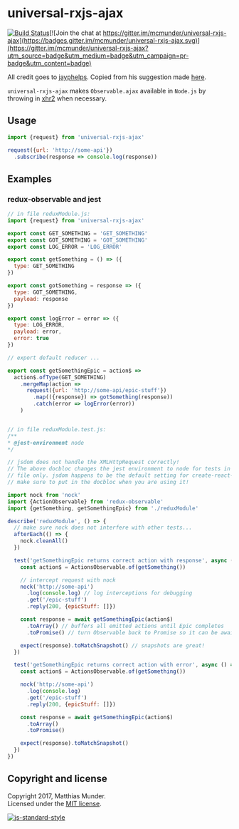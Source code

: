 # universal-rxjs-ajax

[![Build Status](https://travis-ci.org/mcmunder/universal-rxjs-ajax.svg?branch=master)](https://travis-ci.org/mcmunder/universal-rxjs-ajax)[![Join the chat at https://gitter.im/mcmunder/universal-rxjs-ajax](https://badges.gitter.im/mcmunder/universal-rxjs-ajax.svg)](https://gitter.im/mcmunder/universal-rxjs-ajax?utm_source=badge&utm_medium=badge&utm_campaign=pr-badge&utm_content=badge)

All credit goes to [jayphelps](https://github.com/jayphelps). Copied from his
suggestion made
[here](https://github.com/ReactiveX/rxjs/issues/2099#issuecomment-288140971).

`universal-rxjs-ajax` makes `Observable.ajax` available in `Node.js` by throwing
in [xhr2](https://github.com/pwnall/node-xhr2) when necessary.

## Usage

```js
import {request} from 'universal-rxjs-ajax'

request({url: 'http://some-api'})
  .subscribe(response => console.log(response))
```

## Examples

### redux-observable and jest

```js
// in file reduxModule.js:
import {request} from 'universal-rxjs-ajax'

export const GET_SOMETHING = 'GET_SOMETHING'
export const GOT_SOMETHING = 'GOT_SOMETHING'
export const LOG_ERROR = 'LOG_ERROR'

export const getSomething = () => ({
  type: GET_SOMETHING
})

export const gotSomething = response => ({
  type: GOT_SOMETHING,
  payload: response
})

export const logError = error => ({
  type: LOG_ERROR,
  payload: error,
  error: true
})

// export default reducer ...

export const getSomethingEpic = action$ => 
  action$.ofType(GET_SOMETHING)
    .mergeMap(action => 
      request({url: 'http://some-api/epic-stuff'})
        .map(({response}) => gotSomething(response))
        .catch(error => logError(error))
    )


// in file reduxModule.test.js:
/**
* @jest-environment node
*/

// jsdom does not handle the XMLHttpRequest correctly!
// The above docbloc changes the jest environment to node for tests in this 
// file only. jsdom happens to be the default setting for create-react-app so
// make sure to put in the docbloc when you are using it!

import nock from 'nock'
import {ActionObservable} from 'redux-observable'
import {getSomething, getSomethingEpic} from './reduxModule'

describe('reduxModule', () => {
  // make sure nock does not interfere with other tests...
  afterEach(() => {
    nock.cleanAll()
  })

  test('getSomethingEpic returns correct action with response', async () => {
    const action$ = ActionsObservable.of(getSomething())

    // intercept request with nock
    nock('http://some-api')
      .log(console.log) // log interceptions for debugging
      .get('/epic-stuff')
      .reply(200, {epicStuff: []})

    const response = await getSomethingEpic(action$)
      .toArray() // buffers all emitted actions until Epic completes
      .toPromise() // turn Observable back to Promise so it can be awaited

    expect(response).toMatchSnapshot() // snapshots are great!
  })

  test('getSomethingEpic returns correct action with error', async () => {
    const action$ = ActionsObservable.of(getSomething())

    nock('http://some-api')
      .log(console.log)
      .get('/epic-stuff')
      .reply(200, {epicStuff: []})

    const response = await getSomethingEpic(action$)
      .toArray()
      .toPromise() 

    expect(response).toMatchSnapshot()
  })
})
```

## Copyright and license

Copyright 2017, Matthias Munder.  
Licensed under the [MIT license](./LICENSE).

[![js-standard-style](https://cdn.rawgit.com/feross/standard/master/badge.svg)](https://github.com/feross/standard)
